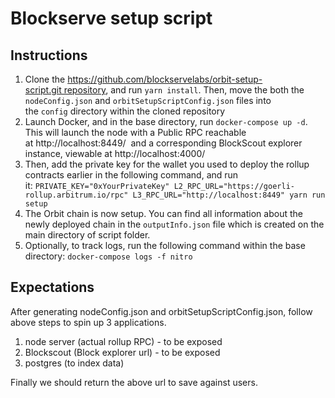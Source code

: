 # Blockserve setup script


## Instructions

1. Clone the https://github.com/blockservelabs/orbit-setup-script.git repository, and run `yarn install`. Then, move the both the `nodeConfig.json` and `orbitSetupScriptConfig.json` files into the `config` directory within the cloned repository
2. Launch Docker, and in the base directory, run `docker-compose up -d`. This will launch the node with a Public RPC reachable at http://localhost:8449/  and a corresponding BlockScout explorer instance, viewable at http://localhost:4000/
3. Then, add the private key for the wallet you used to deploy the rollup contracts earlier in the following command, and run it: `PRIVATE_KEY="0xYourPrivateKey" L2_RPC_URL="https://goerli-rollup.arbitrum.io/rpc" L3_RPC_URL="http://localhost:8449" yarn run setup`
4. The Orbit chain is now setup. You can find all information about the newly deployed chain in the `outputInfo.json` file which is created on the main directory of script folder.
5. Optionally, to track logs, run the following command within the base directory: `docker-compose logs -f nitro`


## Expectations
After generating nodeConfig.json and orbitSetupScriptConfig.json, follow above steps to spin up 3 applications. 
1. node server (actual rollup RPC) - to be exposed 
2. Blockscout (Block explorer url) - to be exposed
3. postgres (to index data)


Finally we should return the above url to save against users.